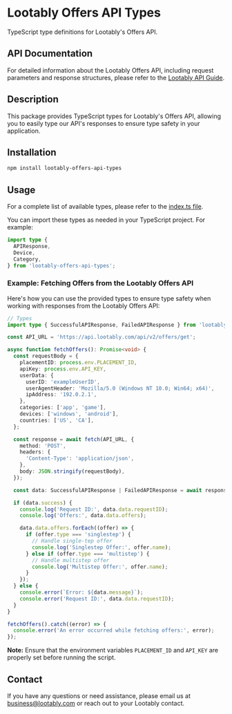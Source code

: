# Lootably Offers API Types

TypeScript type definitions for Lootably's Offers API.

## API Documentation

For detailed information about the Lootably Offers API, including request parameters and response structures, please refer to the [Lootably API Guide](https://lootably.readme.io/docs/api-guide).

## Description

This package provides TypeScript types for Lootably's Offers API, allowing you to easily type our API's responses to ensure type safety in your application.

## Installation

```bash
npm install lootably-offers-api-types
```

## Usage

For a complete list of available types, please refer to the [index.ts file](https://github.com/lootably/lootably-offers-api-types/blob/master/src/index.ts).

You can import these types as needed in your TypeScript project. For example:

```typescript
import type {
  APIResponse,
  Device,
  Category,
} from 'lootably-offers-api-types';
```

### Example: Fetching Offers from the Lootably Offers API

Here's how you can use the provided types to ensure type safety when working with responses from the Lootably Offers API:

```typescript
// Types
import type { SuccessfulAPIResponse, FailedAPIResponse } from 'lootably-offers-api-types';

const API_URL = 'https://api.lootably.com/api/v2/offers/get';

async function fetchOffers(): Promise<void> {
  const requestBody = {
    placementID: process.env.PLACEMENT_ID,
    apiKey: process.env.API_KEY,
    userData: {
      userID: 'exampleUserID',
      userAgentHeader: 'Mozilla/5.0 (Windows NT 10.0; Win64; x64)',
      ipAddress: '192.0.2.1',
    },
    categories: ['app', 'game'],
    devices: ['windows', 'android'],
    countries: ['US', 'CA'],
  };

  const response = await fetch(API_URL, {
    method: 'POST',
    headers: {
      'Content-Type': 'application/json',
    },
    body: JSON.stringify(requestBody),
  });

  const data: SuccessfulAPIResponse | FailedAPIResponse = await response.json();

  if (data.success) {
    console.log('Request ID:', data.data.requestID);
    console.log('Offers:', data.data.offers);

    data.data.offers.forEach((offer) => {
      if (offer.type === 'singlestep') {
        // Handle single-tep offer
        console.log('Singlestep Offer:', offer.name);
      } else if (offer.type === 'multistep') {
        // Handle multistep offer
        console.log('Multistep Offer:', offer.name);
      }
    });
  } else {
    console.error(`Error: ${data.message}`);
    console.error('Request ID:', data.data.requestID);
  }
}

fetchOffers().catch((error) => {
  console.error('An error occurred while fetching offers:', error);
});
```

**Note:** Ensure that the environment variables `PLACEMENT_ID` and `API_KEY` are properly set before running the script.

## Contact

If you have any questions or need assistance, please email us at [business@lootably.com](mailto:business@lootably.com) or reach out to your Lootably contact.

